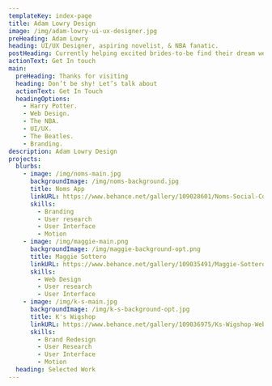 ```yaml
---
templateKey: index-page
title: Adam Lowry Design
image: /img/adam-lowry-ui-ux-designer.jpg
preHeading: Adam Lowry
heading: UI/UX Designer, aspiring novelist, & NBA fanatic.
postHeading: Currently helping excited brides-to-be find their dream wedding dress.
actionText: Get In touch
main:
  preHeading: Thanks for visiting
  heading: Don’t be shy! Let’s talk about
  actionText: Get In Touch
  headingOptions:
    - Harry Potter.
    - Web Design.
    - The NBA.
    - UI/UX.
    - The Beatles.
    - Branding.
description: Adam Lowry Design
projects:
  blurbs:
    - image: /img/noms-main.jpg
      backgroundImage: /img/noms-background.jpg
      title: Noms App
      linkURL: https://www.behance.net/gallery/109028601/Noms-Social-Cookbook
      skills:
        - Branding
        - User research
        - User Interface
        - Motion
    - image: /img/maggie-main.png
      backgroundImage: /img/maggie-background-opt.png
      title: Maggie Sottero
      linkURL: https://www.behance.net/gallery/109035491/Maggie-Sottero-Website
      skills:
        - Web Design
        - User research
        - User Interface
    - image: /img/k-s-main.jpg
      backgroundImage: /img/k-s-background-opt.jpg
      title: K's Wigshop
      linkURL: https://www.behance.net/gallery/109036975/Ks-Wigshop-Website
      skills:
        - Brand Redesign
        - User Research
        - User Interface
        - Motion
  heading: Selected Work
---
```

